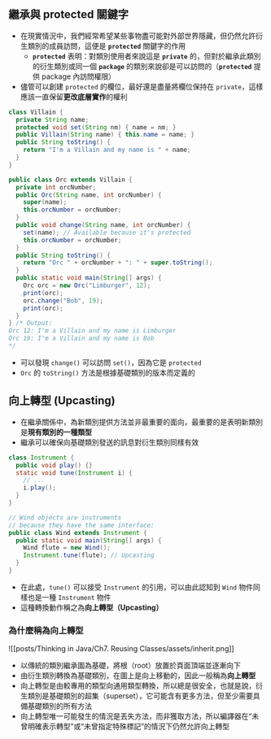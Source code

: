 ## 繼承與 protected 關鍵字
- 在現實情況中，我們經常希望某些事物盡可能對外部世界隱藏，但仍然允許衍生類別的成員訪問，這便是 **`protected`** 關鍵字的作用
    - **`protected`** 表明：對類別使用者來說這是 **`private`** 的，但對於繼承此類別的衍生類別或同一個 **`package`** 的類別來說卻是可以訪問的（**`protected`** 提供 package 內訪問權限）
- 儘管可以創建 `protected` 的欄位，最好還是盡量將欄位保持在 `private`，這樣應該一直保留**更改底層實作**的權利
```java
class Villain {
  private String name;
  protected void set(String nm) { name = nm; }
  public Villain(String name) { this.name = name; }
  public String toString() {
    return "I'm a Villain and my name is " + name;
  }
}	

public class Orc extends Villain {
  private int orcNumber;
  public Orc(String name, int orcNumber) {
    super(name);
    this.orcNumber = orcNumber;
  }
  public void change(String name, int orcNumber) {
    set(name); // Available because it's protected
    this.orcNumber = orcNumber;
  }
  public String toString() {
    return "Orc " + orcNumber + ": " + super.toString();
  }	
  public static void main(String[] args) {
    Orc orc = new Orc("Limburger", 12);
    print(orc);
    orc.change("Bob", 19);
    print(orc);
  }
} /* Output:
Orc 12: I'm a Villain and my name is Limburger
Orc 19: I'm a Villain and my name is Bob
*/
```
- 可以發現 `change()` 可以訪問 `set()`，因為它是 `protected`
- `Orc` 的 `toString()` 方法是根據基礎類別的版本而定義的

## 向上轉型 (Upcasting)
- 在繼承關係中，為新類別提供方法並非最重要的面向，最重要的是表明新類別是**現有類別的一種類型**
- 繼承可以確保向基礎類別發送的訊息對衍生類別同樣有效
```java
class Instrument {
  public void play() {}
  static void tune(Instrument i) {
    // ...
    i.play();
  }
}

// Wind objects are instruments
// because they have the same interface:
public class Wind extends Instrument {
  public static void main(String[] args) {
    Wind flute = new Wind();
    Instrument.tune(flute); // Upcasting
  }
}
```

- 在此處，`tune()` 可以接受 `Instrument` 的引用，可以由此認知到 `Wind` 物件同樣也是一種 `Instrument` 物件
- 這種轉換動作稱之為**向上轉型（Upcasting）**
### 為什麼稱為向上轉型

![[posts/Thinking in Java/Ch7. Reusing Classes/assets/inherit.png]]

- 以傳統的類別繼承圖為基礎，將根（root）放置於頁面頂端並逐漸向下
- 由衍生類別轉換為基礎類別，在圖上是向上移動的，因此一般稱為**向上轉型**
- 向上轉型是由較專用的類型向通用類型轉換，所以總是很安全，也就是說，衍生類別是基礎類別的超集（superset），它可能含有更多方法，但至少需要具備基礎類別的所有方法
- 向上轉型唯一可能發生的情況是丟失方法，而非獲取方法，所以編譯器在“未曾明確表示轉型”或“未曾指定特殊標記”的情況下仍然允許向上轉型